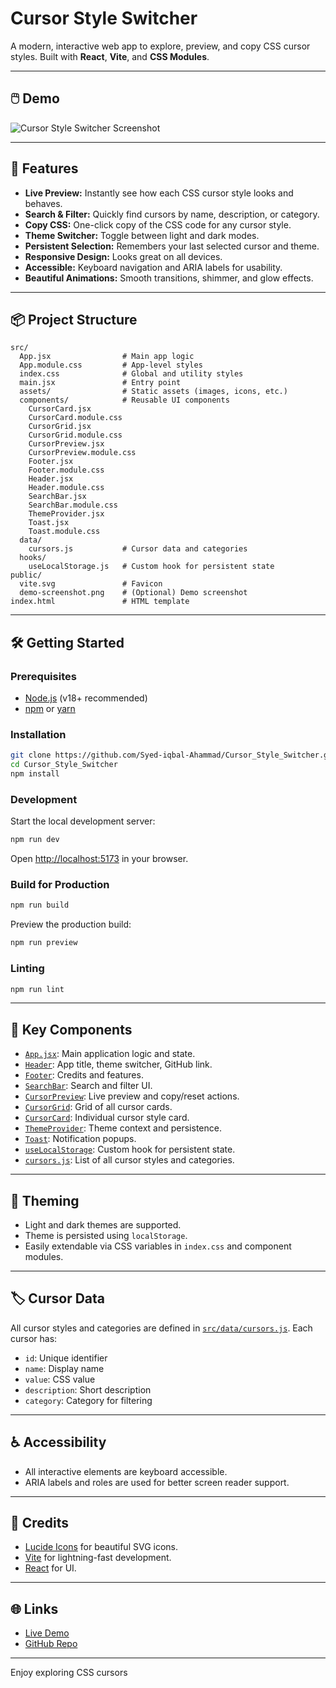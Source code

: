 # Cursor Style Switcher

A modern, interactive web app to explore, preview, and copy CSS cursor styles. Built with **React**, **Vite**, and **CSS Modules**.

---

## 🖱️ Demo

![Cursor Style Switcher Screenshot](public/demo-screenshot.png) <!-- Add a screenshot if available -->

---

## 🚀 Features

- **Live Preview:** Instantly see how each CSS cursor style looks and behaves.
- **Search & Filter:** Quickly find cursors by name, description, or category.
- **Copy CSS:** One-click copy of the CSS code for any cursor style.
- **Theme Switcher:** Toggle between light and dark modes.
- **Persistent Selection:** Remembers your last selected cursor and theme.
- **Responsive Design:** Looks great on all devices.
- **Accessible:** Keyboard navigation and ARIA labels for usability.
- **Beautiful Animations:** Smooth transitions, shimmer, and glow effects.

---


## 📦 Project Structure

```
src/
  App.jsx                # Main app logic
  App.module.css         # App-level styles
  index.css              # Global and utility styles
  main.jsx               # Entry point
  assets/                # Static assets (images, icons, etc.)
  components/            # Reusable UI components
    CursorCard.jsx
    CursorCard.module.css
    CursorGrid.jsx
    CursorGrid.module.css
    CursorPreview.jsx
    CursorPreview.module.css
    Footer.jsx
    Footer.module.css
    Header.jsx
    Header.module.css
    SearchBar.jsx
    SearchBar.module.css
    ThemeProvider.jsx
    Toast.jsx
    Toast.module.css
  data/
    cursors.js           # Cursor data and categories
  hooks/
    useLocalStorage.js   # Custom hook for persistent state
public/
  vite.svg               # Favicon
  demo-screenshot.png    # (Optional) Demo screenshot
index.html               # HTML template
```

---

## 🛠️ Getting Started

### Prerequisites

- [Node.js](https://nodejs.org/) (v18+ recommended)
- [npm](https://www.npmjs.com/) or [yarn](https://yarnpkg.com/)

### Installation

```sh
git clone https://github.com/Syed-iqbal-Ahammad/Cursor_Style_Switcher.git
cd Cursor_Style_Switcher
npm install
```

### Development

Start the local development server:

```sh
npm run dev
```

Open [http://localhost:5173](http://localhost:5173) in your browser.

### Build for Production

```sh
npm run build
```

Preview the production build:

```sh
npm run preview
```

### Linting

```sh
npm run lint
```

---

## 🧩 Key Components

- [`App.jsx`](src/App.jsx): Main application logic and state.
- [`Header`](src/components/Header.jsx): App title, theme switcher, GitHub link.
- [`Footer`](src/components/Footer.jsx): Credits and features.
- [`SearchBar`](src/components/SearchBar.jsx): Search and filter UI.
- [`CursorPreview`](src/components/CursorPreview.jsx): Live preview and copy/reset actions.
- [`CursorGrid`](src/components/CursorGrid.jsx): Grid of all cursor cards.
- [`CursorCard`](src/components/CursorCard.jsx): Individual cursor style card.
- [`ThemeProvider`](src/components/ThemeProvider.jsx): Theme context and persistence.
- [`Toast`](src/components/Toast.jsx): Notification popups.
- [`useLocalStorage`](src/hooks/useLocalStorage.js): Custom hook for persistent state.
- [`cursors.js`](src/data/cursors.js): List of all cursor styles and categories.

---

## 🎨 Theming

- Light and dark themes are supported.
- Theme is persisted using `localStorage`.
- Easily extendable via CSS variables in `index.css` and component modules.

---

## 🏷️ Cursor Data

All cursor styles and categories are defined in [`src/data/cursors.js`](src/data/cursors.js). Each cursor has:

- `id`: Unique identifier
- `name`: Display name
- `value`: CSS value
- `description`: Short description
- `category`: Category for filtering

---

## ♿ Accessibility

- All interactive elements are keyboard accessible.
- ARIA labels and roles are used for better screen reader support.

---

## 🙏 Credits

- [Lucide Icons](https://lucide.dev/) for beautiful SVG icons.
- [Vite](https://vitejs.dev/) for lightning-fast development.
- [React](https://react.dev/) for UI.

---

## 🌐 Links

- [Live Demo](https://your-demo-url.com) <!-- Replace with your deployed URL -->
- [GitHub Repo](https://github.com/Syed-iqbal-Ahammad/Cursor_Style_Switcher)

---

Enjoy exploring CSS cursors